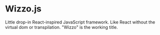 # Wizzo.js
Little drop-in React-inspired JavaScript framework. Like React without the virtual dom or transpilation. "Wizzo" is the working title. 
